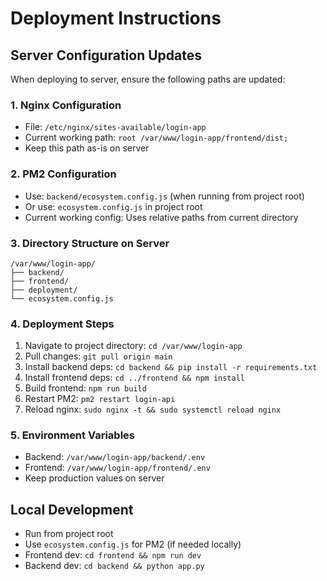 # Deployment Instructions

## Server Configuration Updates

When deploying to server, ensure the following paths are updated:

### 1. Nginx Configuration
- File: `/etc/nginx/sites-available/login-app`
- Current working path: `root /var/www/login-app/frontend/dist;`
- Keep this path as-is on server

### 2. PM2 Configuration
- Use: `backend/ecosystem.config.js` (when running from project root)
- Or use: `ecosystem.config.js` in project root
- Current working config: Uses relative paths from current directory

### 3. Directory Structure on Server
```
/var/www/login-app/
├── backend/
├── frontend/
├── deployment/
└── ecosystem.config.js
```

### 4. Deployment Steps
1. Navigate to project directory: `cd /var/www/login-app`
2. Pull changes: `git pull origin main`
3. Install backend deps: `cd backend && pip install -r requirements.txt`
4. Install frontend deps: `cd ../frontend && npm install`
5. Build frontend: `npm run build`
6. Restart PM2: `pm2 restart login-api`
7. Reload nginx: `sudo nginx -t && sudo systemctl reload nginx`

### 5. Environment Variables
- Backend: `/var/www/login-app/backend/.env`
- Frontend: `/var/www/login-app/frontend/.env`
- Keep production values on server

## Local Development
- Run from project root
- Use `ecosystem.config.js` for PM2 (if needed locally)
- Frontend dev: `cd frontend && npm run dev`
- Backend dev: `cd backend && python app.py`